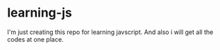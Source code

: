 # learning-js
I'm just creating this repo for learning javscript. And also i will get all the codes at one place.

